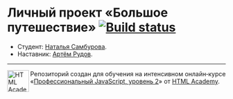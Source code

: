 # Личный проект «Большое путешествие» [![Build status][travis-image]][travis-url]

* Студент: [Наталья Самбурова](https://htmlacademy.ru/profile/id13939).
* Наставник: [Артём Рудов](https://htmlacademy.ru/profile/id345377).

---

<a href="https://htmlacademy.ru/intensive/ecmascript"><img align="left" width="50" height="50" title="HTML Academy" src="https://up.htmlacademy.ru/static/img/intensive/ecmascript/logo-for-github.svg"></a>

Репозиторий создан для обучения на интенсивном онлайн‑курсе «[Профессиональный JavaScript, уровень 2](https://htmlacademy.ru/intensive/ecmascript)» от [HTML Academy](https://htmlacademy.ru).

[travis-image]: https://travis-ci.com/htmlacademy-ecmascript/13939-big-trip-11.svg?branch=master
[travis-url]: https://travis-ci.com/htmlacademy-ecmascript/13939-big-trip-11
